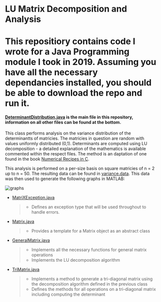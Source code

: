 # LU Matrix Decomposition and Analysis

# This repositiory contains code I wrote for a Java Programming module I took in 2019. Assuming you have all the necessary dependancies installed, you should be able to download the repo and run it.

#### [DeterminantDistribution.java](https://github.com/r-reji/matrixLUDecomp/blob/main/src/DeterminantDistribution.java) is the main file in this repository, information on all other files can be found at the bottom.

This class performs analysis on the variance distribution of the determinantts of matricies. The matricies in question are random with values uniformly distributed (0,1). Determinants are computed using LU decomposition - a detailed explanation of the mathematics is available commented within the respect files. The method is an daptation of one found in the book [Numerical Recipes in C](https://www.amazon.co.uk/Numerical-Recipes-3rd-Scientific-Computing-dp-0521880688/dp/0521880688/ref=dp_ob_title_bk).

This analysis is performed on a per-size basis on square matricies of n = 2 up to n = 50. The resulting data can be found in [variance.data](https://github.com/r-reji/matrixLUDecomp/blob/main/variance.data). This data was then used to generate the following graphs in MATLAB:

![graphs](https://user-images.githubusercontent.com/112977394/196675926-e34aef00-5fa8-43ee-bca6-c39569b14494.png)

- [MatriXException.java](https://github.com/r-reji/matrixLUDecomp/blob/main/src/MatrixException.java)
  > - Defines an exception type that will be used throughout to handle errors.
- [Matrix.java](https://github.com/r-reji/matrixLUDecomp/blob/main/src/Matrix.java)
  > - Provides a template for a Matrix object as an abstract class
- [GeneralMatrix.java](https://github.com/r-reji/matrixLUDecomp/blob/main/src/GeneralMatrix.java)
  > - Implements all the necessary functions for general matrix operations
  > - Implements the LU decomposition algorithm
- [TriMatrix.java](https://github.com/r-reji/matrixLUDecomp/blob/main/src/TriMatrix.java)
  > - Implements a method to generate a tri-diagonal matrix using the decomposition algorithm defined in the previous class
  > - Defines the methods for all operations on a tri-diagonal matrix including computing the determinant
